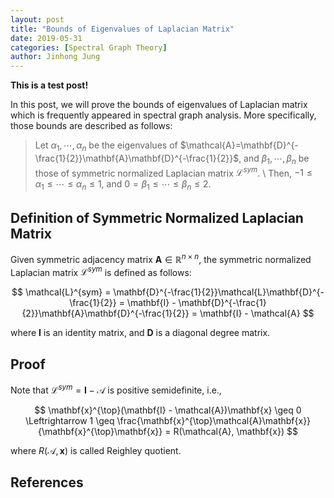 ```yaml
---
layout: post
title: "Bounds of Eigenvalues of Laplacian Matrix"
date: 2019-05-31
categories: [Spectral Graph Theory]
author: Jinhong Jung
---
```


**This is a test post!**

In this post, we will prove the bounds of eigenvalues of Laplacian matrix which is frequently appeared in spectral graph analysis. 
More specifically, those bounds are described as follows:


>  Let $\alpha_{1}, \cdots, \alpha_{n}$ be the eigenvalues of $\mathcal{A}=\mathbf{D}^{-\frac{1}{2}}\mathbf{A}\mathbf{D}^{-\frac{1}{2}}$, and $\beta_{1}, \cdots, \beta_{n}$ be those of symmetric normalized Laplacian matrix $\mathcal{L}^{sym}$.  \\
> Then, $-1 \leq \alpha_{1} \leq \cdots \leq \alpha_{n} \leq 1$, and $0 = \beta_{1} \leq \cdots \leq \beta_{n} \leq 2$.

## Definition of Symmetric Normalized Laplacian Matrix
Given symmetric adjacency matrix $\mathbf{A} \in \mathbb{R}^{n \times n}$, the symmetric normalized Laplacian matrix $\mathcal{L}^{sym}$ is defined as follows:

$$
\mathcal{L}^{sym} = \mathbf{D}^{-\frac{1}{2}}\mathcal{L}\mathbf{D}^{-\frac{1}{2}} = 
\mathbf{I} - \mathbf{D}^{-\frac{1}{2}}\mathbf{A}\mathbf{D}^{-\frac{1}{2}} = 
\mathbf{I} - \mathcal{A}
$$

where $\mathbf{I}$ is an identity matrix, and $\mathbf{D}$ is a diagonal degree matrix.


## Proof

Note that $\mathcal{L}^{sym} = \mathbf{I} - \mathcal{A}$ is positive semidefinite, i.e., 

$$
\mathbf{x}^{\top}(\mathbf{I} - \mathcal{A})\mathbf{x} \geq 0 \Leftrightarrow
1 \geq \frac{\mathbf{x}^{\top}\mathcal{A}\mathbf{x}}{\mathbf{x}^{\top}\mathbf{x}} = 
R(\mathcal{A}, \mathbf{x})
$$

where $R(\mathcal{A}, \mathbf{x})$ is called Reighley quotient.


## References

